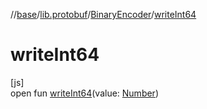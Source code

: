 //[base](../../../index.md)/[lib.protobuf](../index.md)/[BinaryEncoder](index.md)/[writeInt64](write-int64.md)

# writeInt64

[js]\
open fun [writeInt64](write-int64.md)(value: [Number](https://kotlinlang.org/api/latest/jvm/stdlib/kotlin/-number/index.html))

